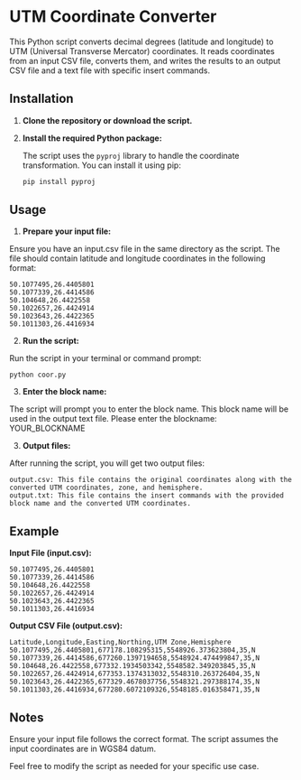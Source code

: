 # UTM Coordinate Converter

This Python script converts decimal degrees (latitude and longitude) to UTM (Universal Transverse Mercator) coordinates. It reads coordinates from an input CSV file, converts them, and writes the results to an output CSV file and a text file with specific insert commands.

## Installation

1. **Clone the repository or download the script.**

2. **Install the required Python package:**

   The script uses the `pyproj` library to handle the coordinate transformation. You can install it using pip:

   ```bash
   pip install pyproj

## Usage

1. **Prepare your input file:**

Ensure you have an input.csv file in the same directory as the script. The file should contain latitude and longitude coordinates in the following format:

    50.1077495,26.4405801
    50.1077339,26.4414586
    50.104648,26.4422558
    50.1022657,26.4424914
    50.1023643,26.4422365
    50.1011303,26.4416934

2. **Run the script:**

Run the script in your terminal or command prompt:

    python coor.py

3. **Enter the block name:**

The script will prompt you to enter the block name. This block name will be used in the output text file.
    Please enter the blockname: YOUR_BLOCKNAME

3. **Output files:**

After running the script, you will get two output files:

    output.csv: This file contains the original coordinates along with the converted UTM coordinates, zone, and hemisphere.
    output.txt: This file contains the insert commands with the provided block name and the converted UTM coordinates.

## Example

**Input File (input.csv):**

    50.1077495,26.4405801
    50.1077339,26.4414586
    50.104648,26.4422558
    50.1022657,26.4424914
    50.1023643,26.4422365
    50.1011303,26.4416934

**Output CSV File (output.csv):**

    Latitude,Longitude,Easting,Northing,UTM Zone,Hemisphere
    50.1077495,26.4405801,677178.108295315,5548926.373623804,35,N
    50.1077339,26.4414586,677260.1397194658,5548924.474499847,35,N
    50.104648,26.4422558,677332.1934503342,5548582.349203845,35,N
    50.1022657,26.4424914,677353.1374313032,5548310.263726404,35,N
    50.1023643,26.4422365,677329.4678037756,5548321.297388174,35,N
    50.1011303,26.4416934,677280.6072109326,5548185.016358471,35,N

## Notes

Ensure your input file follows the correct format.
The script assumes the input coordinates are in WGS84 datum.

Feel free to modify the script as needed for your specific use case.